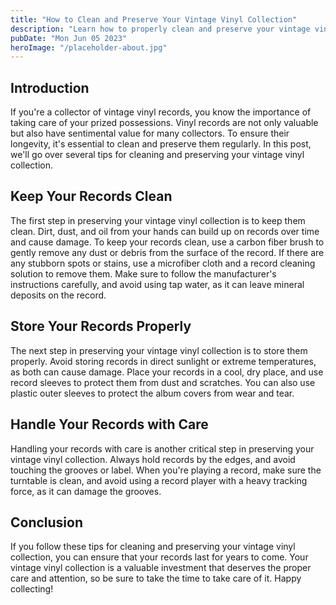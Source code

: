 ```yaml
---
title: "How to Clean and Preserve Your Vintage Vinyl Collection"
description: "Learn how to properly clean and preserve your vintage vinyl collection to ensure its longevity and value. Find tips and tricks to keep your records in top condition."
pubDate: "Mon Jun 05 2023"
heroImage: "/placeholder-about.jpg"
---
```


## Introduction

If you&#39;re a collector of vintage vinyl records, you know the importance of taking care of your prized possessions. Vinyl records are not only valuable but also have sentimental value for many collectors. To ensure their longevity, it&#39;s essential to clean and preserve them regularly. In this post, we&#39;ll go over several tips for cleaning and preserving your vintage vinyl collection.

## Keep Your Records Clean

The first step in preserving your vintage vinyl collection is to keep them clean. Dirt, dust, and oil from your hands can build up on records over time and cause damage. To keep your records clean, use a carbon fiber brush to gently remove any dust or debris from the surface of the record. If there are any stubborn spots or stains, use a microfiber cloth and a record cleaning solution to remove them. Make sure to follow the manufacturer&#39;s instructions carefully, and avoid using tap water, as it can leave mineral deposits on the record.

## Store Your Records Properly

The next step in preserving your vintage vinyl collection is to store them properly. Avoid storing records in direct sunlight or extreme temperatures, as both can cause damage. Place your records in a cool, dry place, and use record sleeves to protect them from dust and scratches. You can also use plastic outer sleeves to protect the album covers from wear and tear.

## Handle Your Records with Care

Handling your records with care is another critical step in preserving your vintage vinyl collection. Always hold records by the edges, and avoid touching the grooves or label. When you&#39;re playing a record, make sure the turntable is clean, and avoid using a record player with a heavy tracking force, as it can damage the grooves.

## Conclusion

If you follow these tips for cleaning and preserving your vintage vinyl collection, you can ensure that your records last for years to come. Your vintage vinyl collection is a valuable investment that deserves the proper care and attention, so be sure to take the time to take care of it. Happy collecting!
